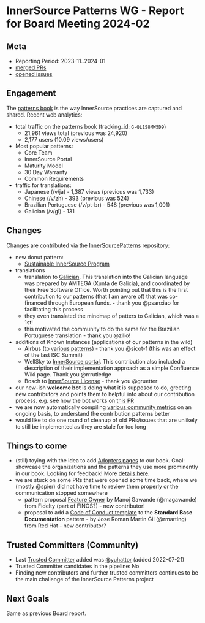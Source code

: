 # InnerSource Patterns WG - Report for Board Meeting 2024-02

## Meta

* Reporting Period: 2023-11..2024-01
* [merged PRs](https://github.com/InnerSourceCommons/InnerSourcePatterns/pulls?q=is%3Apr+closed%3A2023-11..2024-01+is%3Amerged)
* [opened issues](https://github.com/InnerSourceCommons/InnerSourcePatterns/issues?q=is%3Aissue+created%3A2023-11..2024-01+is%3Aopen)

## Engagement

The [patterns book][] is the way InnerSource practices are captured and shared. Recent web analytics:

* total traffic on the patterns book (tracking_id: `G-QL1S8MW5D9`)
  * 21,961 views total (previous was 24,920)
  * 2,177 users (10.09 views/users)
* Most popular patterns:
  * Core Team
  * InnerSource Portal
  * Maturity Model
  * 30 Day Warranty
  * Common Requirements
* traffic for translations:
  * Japanese (/v/ja) - 1,387 views (previous was 1,733)
  * Chinese (/v/zh) - 393 (previous was 524)
  * Brazilian Portuguese (/v/pt-br) - 548 (previous was 1,001)
  * Galician (/v/gl) - 131

## Changes

Changes are contributed via the [InnerSourcePatterns][] repository:

* new donut pattern:
	* [Sustainable InnerSource Program](https://github.com/InnerSourceCommons/InnerSourcePatterns/blob/main/patterns/1-initial/sustainable-innersource-program.md)
* translations
	* translation to [Galician](https://github.com/InnerSourceCommons/InnerSourcePatterns/releases/tag/v1.9). This translation into the Galician language was prepared by AMTEGA (Xunta de Galicia), and coordinated by their Free Software Office. Worth pointing out that this is the first contribution to our patterns (that I am aware of) that was co-financed through European funds. - thank you @psanxiao for facilitating this process
	* they even translated the mindmap of patters to Galician, which was a 1st!
	* this motivated the community to do the same for the Brazilian Portuguese translation - thank you @zilio!
* additions of Known Instances (applications of our patterns in the wild)
	* Airbus (to [various patterns](https://patterns.innersourcecommons.org/explore-patterns?q=airbus)) - thank you @sicot-f (this was an effect of the last ISC Summit)
	* WellSky to [InnerSource portal](https://patterns.innersourcecommons.org/p/innersource-portal#known-instances). This contribution also included a description of their implementation approach as a simple Confluence Wiki page. Thank you @rrrutledge
	* Bosch to [InnerSource License](https://patterns.innersourcecommons.org/p/innersource-license) - thank you @gruetter
* our new-ish **welcome bot** is doing what it is supposed to do, greeting new contributors and points them to helpful info about our contribution process. e.g. see how the bot works on [this PR](https://github.com/InnerSourceCommons/InnerSourcePatterns/pull/652#issuecomment-1929078394)
* we are now automatically compiling [various community metrics](https://github.com/InnerSourceCommons/InnerSourcePatterns/issues?q=is%3Aissue+is%3Aopen+label%3A%22community+metrics%22) on an ongoing basis, to understand the contribution patterns better
* would like to do one round of cleanup of old PRs/issues that are unlikely to still be implemented as they are stale for too long

## Things to come

* (still) toying with the idea to add [Adopters pages](https://innersourcecommons.gitbook.io/innersource-patterns-staging/v/adopters-test/adopters/adopters) to our book. Goal: showcase the organizations and the patterns they use more prominently in our book. Looking for feedback! More [details here](https://github.com/InnerSourceCommons/InnerSourcePatterns/issues/623).
* we are stuck on some PRs that were opened some time back, where we (mostly @spier) did not have time to review them properly or the communication stopped somewhere
  * pattern proposal [Feature Owner](https://github.com/InnerSourceCommons/InnerSourcePatterns/pull/573) by Manoj Gawande (@magawande) from Fidelty (part of FINOS?) - new contributor!
  * proposal to add a [Code of Conduct template](https://github.com/InnerSourceCommons/InnerSourcePatterns/pull/556) to the **Standard Base Documentation** pattern - by Jose Roman Martin Gil (@rmarting) from Red Hat - new contributor?

## Trusted Committers (Community)

* Last [Trusted Committer][] added was [@yuhattor](https://github.com/yuhattor) (added 2022-07-21)
* Trusted Committer candidates in the pipeline: No
* Finding new contributors and further trusted committers continues to be the main challenge of the InnerSource Patterns project

## Next Goals

Same as previous Board report.

[patterns book]: https://patterns.innersourcecommons.org/
[InnerSourcePatterns]: https://github.com/InnerSourceCommons/InnerSourcePatterns/
[Trusted Committer]: https://github.com/InnerSourceCommons/InnerSourcePatterns/blob/main/TRUSTED-COMMITTERS.md
